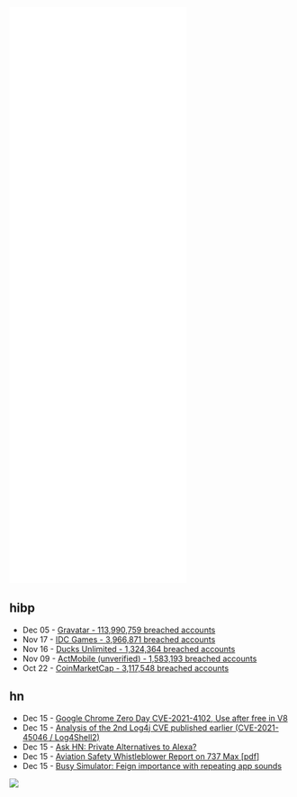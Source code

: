 ![Metrics](https://raw.githubusercontent.com/phixion/phixion/master/metrics.svg)

## hibp

<!--
for https://github.com/phixion/phixion/blob/main/.github/workflows/feeds.yml
-->
<!--START_SECTION:haveibeenpwnd-->
- Dec 05 - [Gravatar - 113,990,759 breached accounts](https://haveibeenpwned.com/PwnedWebsites#Gravatar)
- Nov 17 - [IDC Games - 3,966,871 breached accounts](https://haveibeenpwned.com/PwnedWebsites#IDCGames)
- Nov 16 - [Ducks Unlimited - 1,324,364 breached accounts](https://haveibeenpwned.com/PwnedWebsites#DucksUnlimited)
- Nov 09 - [ActMobile (unverified) - 1,583,193 breached accounts](https://haveibeenpwned.com/PwnedWebsites#ActMobile)
- Oct 22 - [CoinMarketCap - 3,117,548 breached accounts](https://haveibeenpwned.com/PwnedWebsites#CoinMarketCap)
<!--END_SECTION:haveibeenpwnd-->

## hn

<!--
for https://github.com/phixion/phixion/blob/main/.github/workflows/feeds.yml
-->
<!--START_SECTION:hn-->
- Dec 15 - [Google Chrome Zero Day CVE-2021-4102, Use after free in V8](https://chromereleases.googleblog.com/2021/12/stable-channel-update-for-desktop_13.html)
- Dec 15 - [Analysis of the 2nd Log4j CVE published earlier (CVE-2021-45046 / Log4Shell2)](https://www.lunasec.io/docs/blog/log4j-zero-day-update-on-cve-2021-45046/)
- Dec 15 - [Ask HN: Private Alternatives to Alexa?](https://news.ycombinator.com/item?id=29561452)
- Dec 15 - [Aviation Safety Whistleblower Report on 737 Max [pdf]](https://www.commerce.senate.gov/services/files/48E3E2DE-6DFC-4602-BADF-8926F551B670)
- Dec 15 - [Busy Simulator: Feign importance with repeating app sounds](https://busysimulator.com/)
<!--END_SECTION:hn-->

<!--
for https://yhype.me
-->
![](https://hit.yhype.me/github/profile?user_id=13013670)
